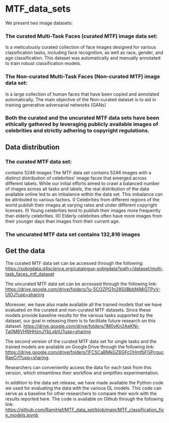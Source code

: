 # MTF_data_sets
We present two image datasets:
### The curated Multi-Task Faces (curated MTF) image data set:
Is a meticulously curated collection of face images designed for various classification tasks, including face recognition, as well as race, gender, and age
classification. This dataset was automatically and manually annotated to train robust classification models. 
### The Non-curated Multi-Task Faces (Non-curated MTF) image data set:
Is a large collection of human faces that have been copied and annotated automatically. The main objective of the Non-curated dataset is to aid in training generative adversarial networks (GANs)

### Both the curated and the uncurated MTF data sets have been ethically gathered by leveraging publicly available images of celebrities and strictly adhering to copyright regulations.
## Data distribution
### The curated MTF data set:
contains 5246 images
The MTF data set contains 5246 images with a distinct distribution of celebrities' image faces that emerged across different labels. While our initial efforts aimed to crawl a balanced number of images across all tasks and labels, the real distribution of the data available online led to an imbalance within the data set. This imbalance can be attributed to various factors. I) Celebrities from different regions of the world publish their images at varying rates and under different copyright licenses. II) Young celebrities tend to publish their images more frequently than elderly celebrities. III) Elderly celebrities often have more images from their younger days than images from their current age.

### The uncurated MTF data set contains 132,816 images






## Get the data

The curated MTF data set can be accessed through the following: https://sobigdata.d4science.org/catalogue-sobigdata?path=/dataset/multi-task_faces_mtf_dataset

The uncurated MTF data set can be accessed through the following link: https://drive.google.com/drive/folders/1u-5COZPG1n28SiIBbbNjMjGTPyV-UlOJ?usp=sharing

Moreover, we have also made available all the trained models that we have evaluated on the curated and non-curated MTF datasets. Since these models provide baseline results for the various tasks supported by the dataset, our goal in releasing them is to facilitate future research on this dataset.
https://drive.google.com/drive/folders/1M0vKn2AeKNj-Ta0M6VHNHHznJYbLobtU?usp=sharing

The second version of the curated MTF data set for single tasks and the trained models are available on Google Drive through the following link: 
https://drive.google.com/drive/folders/1FCSCaBMkGZ6GFcOHmfbFGPcgucRaeCrf?usp=sharing.

Researchers can conveniently access the data for each task from this version, which streamlines their workflow and simplifies experimentation.

In addition to the data set release, we have made available the Python code we used for evaluating the data with the various DL models. This code can serve as a baseline for other researchers to compare their work with the results reported here. The code is available on Github through the following link: 
https://github.com/RamiHaf/MTF_data_set/blob/main/MTF_classification_five_models.ipynb
